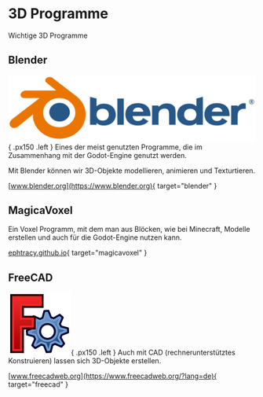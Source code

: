# 3D Programme

Wichtige 3D Programme

## Blender
![Blender](img/blender_logo.png){ .px150 .left }
Eines der meist genutzten Programme, die im Zusammenhang mit der Godot-Engine genutzt werden.

Mit Blender können wir 3D-Objekte modellieren, animieren und Texturtieren.

[www.blender.org](https://www.blender.org){ target="blender" }



## MagicaVoxel
Ein Voxel Programm, mit dem man aus Blöcken, wie bei Minecraft, Modelle erstellen und auch für die Godot-Engine nutzen kann.

[ephtracy.github.io](https://ephtracy.github.io/){ target="magicavoxel" }



## FreeCAD
![FreeCad](img/freecad.svg){ .px150 .left }
Auch mit CAD (rechnerunterstütztes Konstruieren) lassen sich 3D-Objekte erstellen.

[www.freecadweb.org](https://www.freecadweb.org/?lang=de){ target="freecad" }

